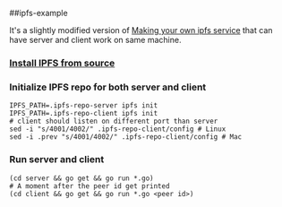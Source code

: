 ##ipfs-example

It's a slightly modified version of [Making your own ipfs service](https://ipfs.io/ipfs/QmTkzDwWqPbnAh5YiV5VwcTLnGdwSNsNTn2aDxdXBFca7D/example#/ipfs/QmQwAP9vFjbCtKvD8RkJdCvPHqLQjZfW7Mqbbqx18zd8j7/api/service/readme.md) that can have server and client work on same machine.

### [Install IPFS from source](https://github.com/ipfs/go-ipfs/#download--compile-ipfs)

### Initialize IPFS repo for both server and client
```
IPFS_PATH=.ipfs-repo-server ipfs init
IPFS_PATH=.ipfs-repo-client ipfs init
# client should listen on different port than server
sed -i "s/4001/4002/" .ipfs-repo-client/config # Linux
sed -i .prev "s/4001/4002/" .ipfs-repo-client/config # Mac
```

### Run server and client
```
(cd server && go get && go run *.go)
# A moment after the peer id get printed
(cd client && go get && go run *.go <peer id>)
```

